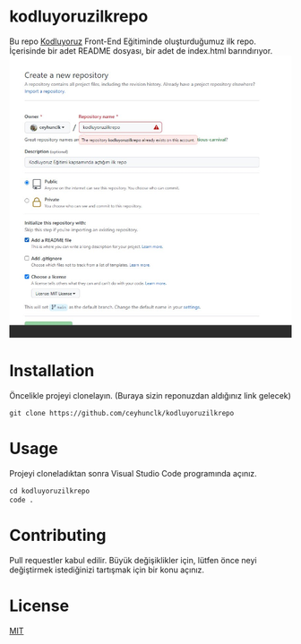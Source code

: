 # kodluyoruzilkrepo
Bu repo [Kodluyoruz](https://www.kodluyoruz.org/) Front-End Eğitiminde oluşturduğumuz ilk repo. İçerisinde bir adet README dosyası, bir adet de index.html barındırıyor.
![](img1.jpg)
# Installation
Öncelikle projeyi clonelayın. (Buraya sizin reponuzdan aldığınız link gelecek)

```
git clone https://github.com/ceyhunclk/kodluyoruzilkrepo
```
# Usage
Projeyi cloneladıktan sonra Visual Studio Code programında açınız.
```
cd kodluyoruzilkrepo
code .
```
# Contributing
Pull requestler kabul edilir. Büyük değişiklikler için, lütfen önce neyi değiştirmek istediğinizi tartışmak için bir konu açınız.

# License
[MIT](https://choosealicense.com/licenses/mit/)